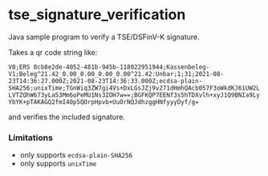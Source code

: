 # tse_signature_verification
Java sample program to verify a TSE/DSFinV-K signature.

Takes a qr code string like:

`V0;ERS 8cb8e2de-4052-481b-945b-118022951944;Kassenbeleg-V1;Beleg^21.42_0.00_0.00_0.00_0.00^21.42:Unbar;1;31;2021-08-23T14:36:27.000Z;2021-08-23T14:36:33.000Z;ecdsa-plain-SHA256;unixTime;TGnWiq3ZW7gi4Vs+DxLGsJZj9v271dHmhQAcb057F3oWkdKJ61UW2LLVTZQhW673yLa53Mm6oPeMU1Ns3ZOH7w==;BGFKQP7EENf3s5hTDXvlh+xyJ1Q9BNIa9LyYbYK+pTAKAGQ2fmI40p5QOrpHpvb+UuOrNQJdhzggHNfyyyDyf/g=`

and verifies the included signature.

### Limitations
* only supports `ecdsa-plain-SHA256`
* only supports `unixTime`
